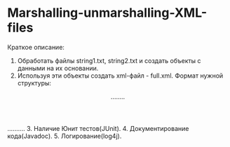 # Marshalling-unmarshalling-XML-files

Краткое описание:
1. Обработать файлы string1.txt, string2.txt и создать объекты с данными на их основании.
2. Используя эти объекты создать xml-файл - full.xml.
	Формат нужной структуры:
<?xml version="1.0" encoding="windows-1251"?>
<DOCUMENT>
<HEADER>
........
</HEADER>
<BODY>
..........
</BODY>
</DOCUMENT>
3. Наличие Юнит тестов(JUnit).
4. Документирование кода(Javadoc).
5. Логирование(log4j).
